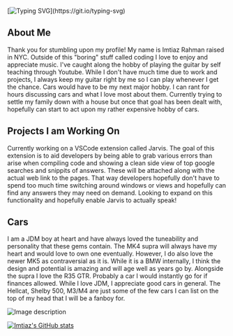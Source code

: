 [![Typing SVG](https://readme-typing-svg.demolab.com?font=Fira+Code&size=27&pause=200&width=435&lines=Hello!;Assalamu+alaikum!;Namaste!;Ni+Hao!;Hola!)](https://git.io/typing-svg)

## About Me

Thank you for stumbling upon my profile! My name is Imtiaz Rahman raised in NYC. Outside of this "boring" stuff called coding I love to enjoy and appreciate music. I've caught along the hobby of playing the guitar by self teaching through Youtube. While I don't have much time due to work and projects, I always keep my guitar right by me so I can play whenever I get the chance. Cars would have to be my next major hobby. I can rant for hours discussing cars and what I love most about them. Currently trying to settle my family down with a house but once that goal has been dealt with, hopefully can start to act upon my rather expensive hobby of cars. 

## Projects I am Working On

Currently working on a VSCode extension called Jarvis. The goal of this extension is to aid developers by being able to grab various errors than arise when compiling code and showing a clean side view of top google searches and snippits of answers. These will be attached along with the actual web link to the pages. That way developers hopefully don't have to spend too much time switching around windows or views and hopefully can find any answers they may need on demand. Looking to expand on this functionality and hopefully enable Jarvis to actually speak!

## Cars

I am a JDM boy at heart and have always loved the tuneability and personality that these gems contain. The MK4 supra will always have my heart and would love to own one eventually. However, I do also love the newer MK5 as contraversial as it is. While it is a BMW internally, I think the design and potential is amazing and will age well as years go by. Alongside the supra I love the R35 GTR. Probably a car I would instantly go for if finances allowed. While I love JDM, I appreciate good cars in general. The Hellcat, Shelby 500, M3/M4 are just some of the few cars I can list on the top of my head that I will be a fanboy for. 

![Image description](https://www.motortrend.com/uploads/sites/25/2020/10/2020-Toyota-GR-Supra-Pandem-Widebody-Kit.jpg?)

[![Imtiaz's GitHub stats](https://github-readme-stats.vercel.app/api?username=imtiaznyc1&hide=stars,prs&theme=dark)](https://github.com/anuraghazra/github-readme-stats)

<!--
**imtiaznyc1/imtiaznyc1** is a ✨ _special_ ✨ repository because its `README.md` (this file) appears on your GitHub profile.

Here are some ideas to get you started:

- 🔭 I’m currently working on ...
- 🌱 I’m currently learning ...
- 👯 I’m looking to collaborate on ...
- 🤔 I’m looking for help with ...
- 💬 Ask me about ...
- 📫 How to reach me: ...
- 😄 Pronouns: ...
- ⚡ Fun fact: ...
-->

